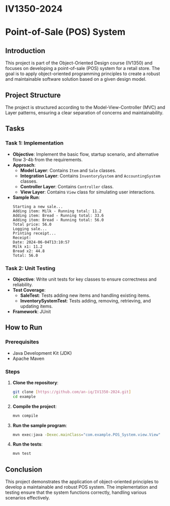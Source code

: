 # IV1350-2024
# Point-of-Sale (POS) System

## Introduction

This project is part of the Object-Oriented Design course (IV1350) and focuses on developing a point-of-sale (POS) system for a retail store. The goal is to apply object-oriented programming principles to create a robust and maintainable software solution based on a given design model.

## Project Structure

The project is structured according to the Model-View-Controller (MVC) and Layer patterns, ensuring a clear separation of concerns and maintainability.


## Tasks

### Task 1: Implementation

- **Objective**: Implement the basic flow, startup scenario, and alternative flow 3-4b from the requirements.
- **Approach**:
  - **Model Layer**: Contains `Item` and `Sale` classes.
  - **Integration Layer**: Contains `InventorySystem` and `AccountingSystem` classes.
  - **Controller Layer**: Contains `Controller` class.
  - **View Layer**: Contains `View` class for simulating user interactions.
- **Sample Run**:
    ```
    Starting a new sale...
    Adding item: Milk - Running total: 11.2
    Adding item: Bread - Running total: 33.6
    Adding item: Bread - Running total: 56.0
    Total price: 56.0
    Logging sale...
    Printing receipt...
    Receipt:
    Date: 2024-06-04T13:10:57
    Milk x1: 11.2
    Bread x2: 44.8
    Total: 56.0
    ```

### Task 2: Unit Testing

- **Objective**: Write unit tests for key classes to ensure correctness and reliability.
- **Test Coverage**:
  - **SaleTest**: Tests adding new items and handling existing items.
  - **InventorySystemTest**: Tests adding, removing, retrieving, and updating items.
- **Framework**: JUnit

## How to Run

### Prerequisites

- Java Development Kit (JDK)
- Apache Maven

### Steps

1. **Clone the repository**:
    ```sh
    git clone [https://github.com/an-iq/IV1350-2024.git]
    cd example
    ```

2. **Compile the project**:
    ```sh
    mvn compile
    ```

3. **Run the sample program**:
    ```sh
    mvn exec:java -Dexec.mainClass="com.example.POS_System.view.View"
    ```

4. **Run the tests**:
    ```sh
    mvn test
    ```

## Conclusion

This project demonstrates the application of object-oriented principles to develop a maintainable and robust POS system. The implementation and testing ensure that the system functions correctly, handling various scenarios effectively.


